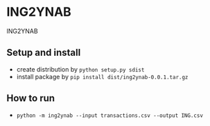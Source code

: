 # ING2YNAB
ING2YNAB


## Setup and install
* create distribution by `python setup.py sdist`
* install package by `pip install dist/ing2ynab-0.0.1.tar.gz`

## How to run

* `python -m ing2ynab --input transactions.csv --output ING.csv`